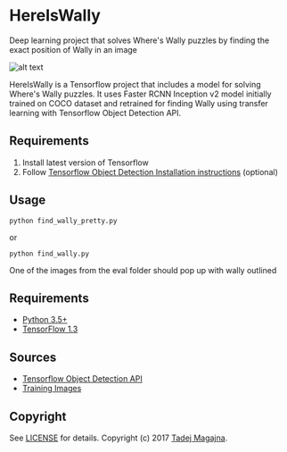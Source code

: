 # HereIsWally
Deep learning project that solves Where's Wally puzzles by finding the exact position of Wally in an image

![alt text](https://raw.githubusercontent.com/tadejmagajna/HereIsWally/master/docs/docs.png)

HereIsWally is a Tensorflow project that includes a model for solving Where's Wally puzzles.
It uses Faster RCNN Inception v2 model initially trained on COCO dataset and retrained for finding Wally using transfer learning with Tensorflow Object Detection API.

## Requirements
1. Install latest version of Tensorflow
2. Follow [Tensorflow Object Detection Installation instructions](https://github.com/tensorflow/models/blob/master/research/object_detection/g3doc/installation.md) (optional)

## Usage
```
python find_wally_pretty.py
```
or 
```
python find_wally.py
```

One of the images from the eval folder should pop up with wally outlined 

## Requirements
- [Python 3.5+](https://www.continuum.io/download)
- [TensorFlow 1.3](https://www.tensorflow.org/)

## Sources
- [Tensorflow Object Detection API](https://github.com/tensorflow/models/tree/master/research/object_detection)
- [Training Images](https://github.com/vc1492a/Hey-Waldo)

## Copyright

See [LICENSE](LICENSE) for details.
Copyright (c) 2017 [Tadej Magajna](http://www.tadejmagajna.com/).
